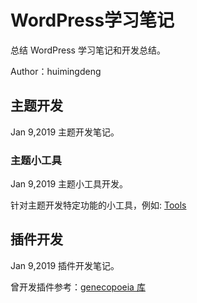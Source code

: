 # WordPress学习笔记 #
总结 WordPress 学习笔记和开发总结。

Author：huimingdeng

## 主题开发 ##
Jan 9,2019 主题开发笔记。

### 主题小工具 ###
Jan 9,2019 主题小工具开发。

针对主题开发特定功能的小工具，例如: [Tools](https://github.com/huimingdeng/hello-world/blob/master/Note/Wordpress/Tools.md "WordPress小工具开发教程")


## 插件开发 ##
Jan 9,2019 插件开发笔记。

曾开发插件参考：[genecopoeia 库](https://github.com/huimingdeng/genecopoeia "插件案例")
